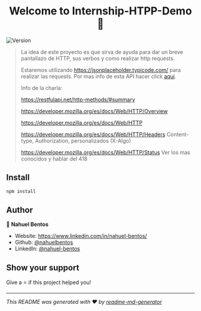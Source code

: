 <h1 align="center">Welcome to Internship-HTPP-Demo 👋</h1>
<p>
  <img alt="Version" src="https://img.shields.io/badge/version-0.0.0-blue.svg?cacheSeconds=2592000" />
</p>


> La idea de este proyecto es que sirva de ayuda para dar un breve pantallazo de HTTP, sus verbos y como realizar http requests.
>
> Estaremos utilizando https://jsonplaceholder.typicode.com/ para realizar las requests. Por mas info de esta API hacer click [aqui](https://jsonplaceholder.typicode.com/guide/https://).
>
> Info de la charla:
>
> https://restfulapi.net/http-methods/#summary
> 
> https://developer.mozilla.org/es/docs/Web/HTTP/Overview
> 
> https://developer.mozilla.org/es/docs/Web/HTTP
> 
> https://developer.mozilla.org/es/docs/Web/HTTP/Headers
>   Content-type, Authorization, personalizados (X-Algo)
>   
> https://developer.mozilla.org/es/docs/Web/HTTP/Status
>   Ver los mas conocidos y hablar del 418




## Install

```sh
npm install
```

## Author

👤 **Nahuel Bentos**

* Website: https://www.linkedin.com/in/nahuel-bentos/
* Github: [@nahuelbentos](https://github.com/nahuelbentos)
* LinkedIn: [@nahuel-bentos](https://linkedin.com/in/nahuel-bentos)

## Show your support

Give a ⭐️ if this project helped you!

---

_This README was generated with ❤️ by [readme-md-generator](https://github.com/kefranabg/readme-md-generator)_
